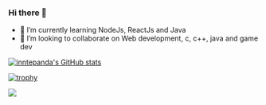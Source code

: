 ### Hi there 👋

<!--
**innatepanda/innatepanda** is a ✨ _special_ ✨ repository because its `README.md` (this file) appears on your GitHub profile.
- 🤔 I’m looking for help with ...
📫 How to reach me: ...
- 😄 Pronouns: ...
 💬 Ask me about ...
-->


- 🌱 I’m currently learning NodeJs, ReactJs and Java
- 👯 I’m looking to collaborate on Web development, c, c++, java and game dev




[![inntepanda's GitHub stats](https://github-readme-stats.vercel.app/api?username=innatepanda&theme=merko)](https://github.com/innatepanda/github-readme-stats)

[![trophy](https://github-profile-trophy.vercel.app/?username=innatepanda&theme=onedark)](https://github.com/ryo-ma/github-profile-trophy)

![](https://komarev.com/ghpvc/?username=innatepanda&color=green)


